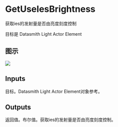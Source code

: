 # GetUseIesBrightness

获取ies的发射量是否由亮度刻度控制

目标是 Datasmith Light Actor Element

## 图示

![]($-20221218-18375588.png)

## Inputs

目标。Datasmith Light Actor Element对象参考。 

## Outputs

返回值。布尔值。获取ies的发射量是否由亮度刻度控制。
